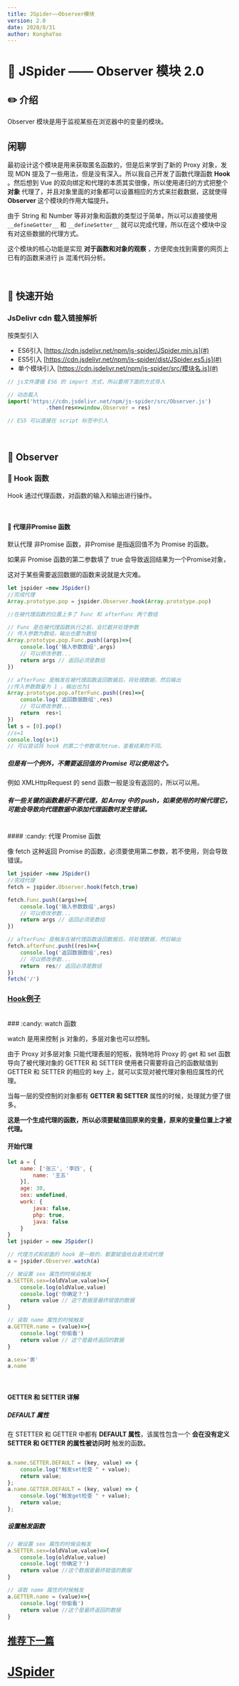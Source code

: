 ```yaml
---
title: JSpider——Observer模块
version: 2.0
date: 2020/8/31
author: KonghaYao
---
```


# :book: JSpider —— Observer 模块 2.0

## :pencil2: 介绍

Observer 模块是用于监视某些在浏览器中的变量的模块。

## 闲聊
最初设计这个模块是用来获取匿名函数的，但是后来学到了新的 Proxy 对象，发现 MDN 提及了一些用法，但是没有深入。所以我自己开发了函数代理函数 **Hook** 。然后想到 Vue 的双向绑定和代理的本质其实很像，所以使用递归的方式把整个 **对象** 代理了，并且对象里面的对象都可以设置相应的方式来拦截数据，这就使得 **Observer** 这个模块的作用大幅提升。

由于 String 和 Number 等非对象和函数的类型过于简单，所以可以直接使用 `__defineGetter__` 和 `__defineSetter__` 就可以完成代理，所以在这个模块中没有对这些数据的代理方式。


这个模块的核心功能是实现 **对于函数和对象的观察** ，方便爬虫找到需要的网页上已有的函数来进行 js 混淆代码分析。

<br>

## :hammer: 快速开始

### JsDelivr cdn 载入链接解析

按类型引入 
- ES6引入 [https://cdn.jsdelivr.net/npm/js-spider/JSpider.min.js](#)
- ES5引入 [https://cdn.jsdelivr.net/npm/js-spider/dist/JSpider.es5.js](#)
- 单个模块引入 [https://cdn.jsdelivr.net/npm/js-spider/src/模块名.js](#)

```js
// js文件遵循 ES6 的 import 方式，所以要用下面的方式导入

// 动态载入
import('https://cdn.jsdelivr.net/npm/js-spider/src/Observer.js')
            .then(res=>window.Observer = res)

// ES5 可以直接在 script 标签中引入
```

<br>

## :book: Observer 

### :candy: Hook 函数

Hook 通过代理函数，对函数的输入和输出进行操作。

<br>

#### :candy: 代理非Promise 函数

默认代理 非Promise 函数，非Promise 是指返回值不为 Promise 的函数。

如果非 Promise 函数的第二参数填了 true 会导致返回结果为一个Promise对象，

这对于某些需要返回数据的函数来说就是大灾难。

```js
let jspider =new JSpider()
//完成代理
Array.prototype.pop = jspider.Observer.hook(Array.prototype.pop)

//在被代理函数的位置上多了 Func 和 afterFunc 两个数组

// Func 是在被代理函数执行之前，会拦截并处理参数
// 传入参数为数组，输出也要为数组
Array.prototype.pop.Func.push((args)=>{
    console.log('输入参数数组',args)
    // 可以修改参数...
    return args // 返回必须是数组
})

// afterFunc 是触发在被代理函数返回数据后，将处理数据，然后输出
//传入参数数量为 1 ，输出也为1
Array.prototype.pop.afterFunc.push((res)=>{
    console.log('返回数据数组',res)
    // 可以修改参数...
    return  res+1
})
let s = [0].pop() 
//s=1
console.log(s+1)
// 可以尝试将 hook 的第二个参数填为true，查看结果的不同。
```

##### 但是有一个例外，不需要返回值的 Promise 可以使用这个。

例如 XMLHttpRequest 的 send 函数一般是没有返回的，所以可以用。

##### 有一些关键的函数最好不要代理，如 Array 中的 push，如果使用的时候代理它，可能会导致向代理数据中添加代理函数时发生错误。
 
<br>
#### :candy: 代理 Promise 函数

像 fetch 这种返回 Promise 的函数，必须要使用第二参数，若不使用，则会导致错误。

```js
let jspider =new JSpider()
//完成代理
fetch = jspider.Observer.hook(fetch,true)

fetch.Func.push((args)=>{
    console.log('输入参数数组',args)
    // 可以修改参数...
    return args // 返回必须是数组
})

// afterFunc 是触发在被代理函数返回数据后，将处理数据，然后输出
fetch.afterFunc.push((res)=>{
    console.log('返回数据数组',res)
    // 可以修改参数...
    return  res// 返回必须是数组
})
fetch('/')
```
### [Hook例子](./Observer/Hook扩展操作.md) 

<br>
### :candy: watch 函数

watch 是用来控制 js 对象的，多层对象也可以控制。

由于 Proxy 对多层对象 只能代理表层的短板，我特地将 Proxy 的 get 和 set 函数导向了被代理对象的 GETTER 和 SETTER 使用者只需要将自己的函数赋值到 GETTER 和 SETTER 的相应的 key 上，就可以实现对被代理对象相应属性的代理。

当每一层的受控制的对象都有 **GETTER 和 SETTER** 属性的时候，处理就方便了很多。

**这是一个生成代理的函数，所以必须要赋值回原来的变量，原来的变量位置上才被代理。**

#### 开始代理

```js
let a = {
    name: ['张三', '李四', {
        name: '王五'
    }],
    age: 30,
    sex: undefined,
    work: {
        java: false,
        php: true,
        java: false
    }
}
let jspider = new JSpider()

// 代理方式和前面的 hook 是一致的，都要赋值给自身完成代理
a = jspider.Observer.watch(a)

// 被设置 sex 属性的时候会触发
a.SETTER.sex=(oldValue,value)=>{
    console.log(oldValue,value)
    console.log('你确定？')
    return value // 这个数据是最终赋值的数据
}

// 读取 name 属性的时候触发
a.GETTER.name = (value)=>{
    console.log('你偷看')
    return value // 这个是最终返回的数据
}

a.sex='男'
a.name
```

<br>

#### GETTER 和 SETTER 详解

##### DEFAULT 属性

在 STETTER 和 GETTER 中都有 **DEFAULT 属性**，该属性包含一个 **会在没有定义 SETTER 和 GETTER 的属性被访问时** 触发的函数。

```js

a.name.SETTER.DEFAULT = (key, value) => {
    console.log("触发set检查 " + value);
    return value;
};
a.name.GETTER.DEFAULT = (key, value) => {
    console.log("触发get检查 " + value);
    return value;
};
```

##### 设置触发函数

```js
// 被设置 sex 属性的时候会触发
a.SETTER.sex=(oldValue,value)=>{
    console.log(oldValue,value)
    console.log('你确定？')
    return value //这个数据是最终赋值的数据
}

// 读取 name 属性的时候触发
a.GETTER.name = (value)=>{
    console.log('你偷看')
    return value //这个是最终返回的数据
}
```



## [推荐下一篇](./Copy.md)
# [JSpider](../JSpider.md)